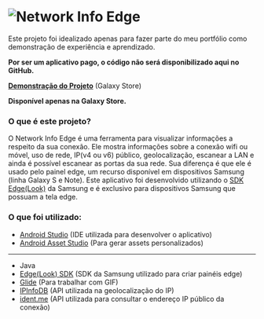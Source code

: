 # ![](https://img.samsungapps.com/content/dll2s57rsg/2020/0125/ENG/CoverImage_20200125181829359.png?raw=true "Network Info Edge")
Este projeto foi idealizado apenas para fazer parte do meu portfólio como demonstração de experiência e aprendizado.

**Por ser um aplicativo pago, o código não será disponibilizado aqui no GitHub.**

**[Demonstração do Projeto](http://apps.samsung.com/appquery/appDetail.as?appId=a98apps.networkinfoedge)** (Galaxy Store)

**Disponível apenas na Galaxy Store.**

### O que é este projeto?

O Network Info Edge é uma ferramenta para visualizar informações a respeito da sua conexão. Ele mostra informações sobre a conexão wifi ou móvel, uso de rede, IP(v4 ou v6) público, geolocalização, escanear a LAN e ainda é possível escanear as portas da sua rede. Sua diferença é que ele é usado pelo painel edge, um recurso disponível em dispositivos Samsung (linha Galaxy S e Note). Este aplicativo foi desenvolvido utilizando o [SDK Edge(Look)](https://developer.samsung.com/galaxy/edge) da Samsung e é exclusivo para dispositivos Samsung que possuam a tela edge.

### O que foi utilizado:

* [Android Studio](https://developer.android.com/studio) (IDE utilizada para desenvolver o aplicativo)
* [Android Asset Studio](http://romannurik.github.io/AndroidAssetStudio/index.html) (Para gerar assets personalizados)

<hr>

* Java
* [Edge(Look) SDK](https://developer.samsung.com/galaxy/edge) (SDK da Samsung utilizado para criar painéis edge)
* [Glide](https://github.com/bumptech/glide) (Para trabalhar com GIF)
* [IPInfoDB](https://ipinfodb.com/) (API utilizada na geolocalização do IP)
* [ident.me](https://api.ident.me/) (API utilizada para consultar o endereço IP público da conexão)

